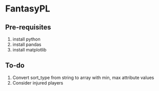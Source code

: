 # FantasyPL

## Pre-requisites

1) install python
2) install pandas
3) install matplotlib

## To-do

1) Convert sort_type from string to array with min, max attribute values
2) Consider injured players
